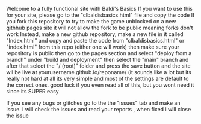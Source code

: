 Welcome to a fully functional site with Baldi's Basics
If you want to use this for your site, please go to the "clbaldisbasics.html" file and copy the code
If you fork this repository to try to make the game unblocked on a new githhub pages site it will not allow the fork to be public meaning forks don't work
Instead, make a new github repository, make a new file in it called "Index.html" and copy and paste the code from "clbaldisbasics.html" or "index.html" from this repo (either one will work) then make sure your repository is public then go to the pages section and select "deploy from a branch" under "build and deployment" then select the "main" branch and after that select the "/ (root)" folder and press the save button and the site wil be live at yourusername.github.io/reponame/        (it sounds like a lot but its really not hard at all its very simple and most of the settings are default to the correct ones. good luck if you even read all of this, but you wont need it since its SUPER easy












If you see any bugs or glitches go to the the "issues" tab and make an issue. i will check the issues and read your reports , when fixed i will close the issue
